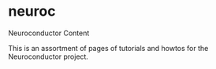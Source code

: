 # neuroc
Neuroconductor Content

This is an assortment of pages of tutorials and howtos for the Neuroconductor project.